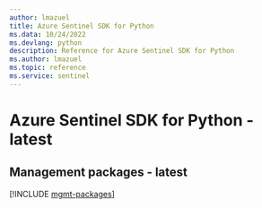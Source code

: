 ```yaml
---
author: lmazuel
title: Azure Sentinel SDK for Python
ms.data: 10/24/2022
ms.devlang: python
description: Reference for Azure Sentinel SDK for Python
ms.author: lmazuel
ms.topic: reference
ms.service: sentinel
---
```

# Azure Sentinel SDK for Python - latest

## Management packages - latest
[!INCLUDE [mgmt-packages](sentinel-mgmt-index.md)]